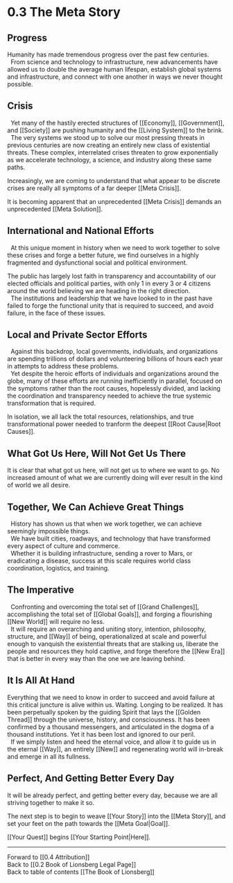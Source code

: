# 0.3 The Meta Story

## Progress
Humanity has made tremendous progress over the past few centuries.  
 
From science and technology to infrastructure, new advancements have allowed us to double the average human lifespan, establish global systems and infrastructure, and connect with one another in ways we never thought possible. 

## Crisis
 
Yet many of the hastily erected structures of [[Economy]], [[Government]], and [[Society]] are pushing humanity and the [[Living System]] to the brink.  
 
The very systems we stood up to solve our most pressing threats in previous centuries are now creating an entirely new class of existential threats. These complex, interrelated crises threaten to grow exponentially as we accelerate technology, a science, and industry along these same paths.  

Increasingly, we are coming to understand that what appear to be discrete crises are really all symptoms of a far deeper [[Meta Crisis]].  

It is becoming apparent that an unprecedented [[Meta Crisis]] demands an unprecedented [[Meta Solution]].  

## International and National Efforts 
 
At this unique moment in history when we need to work together to solve these crises and forge a better future, we find ourselves in a highly fragmented and dysfunctional social and political environment.  

The public has largely lost faith in transparency and accountability of our elected officials and political parties, with only 1 in every 3 or 4 citizens around the world believing we are heading in the right direction.  
 
The institutions and leadership that we have looked to in the past have failed to forge the functional unity that is required to succeed, and avoid failure, in the face of these issues.  

## Local and Private Sector Efforts 
 
Against this backdrop, local governments, individuals, and organizations are spending trillions of dollars and volunteering billions of hours each year in attempts to address these problems.  
 
Yet despite the heroic efforts of individuals and organizations around the globe, many of these efforts are running inefficiently in parallel, focused on the symptoms rather than the root causes, hopelessly divided, and lacking the coordination and transparency needed to achieve the true systemic transformation that is required.  

In isolation, we all lack the total resources, relationships, and true transformational power needed to tranform the deepest [[Root Cause|Root Causes]].  

## What Got Us Here, Will Not Get Us There

It is clear that what got us here, will not get us to where we want to go. No increased amount of what we are currently doing will ever result in the kind of world we all desire.  

## Together, We Can Achieve Great Things
 
History has shown us that when we work together, we can achieve seemingly impossible things.  
 
We have built cities, roadways, and technology that have transformed every aspect of culture and commerce.  
 
Whether it is building infrastructure, sending a rover to Mars, or eradicating a disease, success at this scale requires world class coordination, logistics, and training.  

## The Imperative 
 
Confronting and overcoming the total set of [[Grand Challenges]], accomplishing the total set of [[Global Goals]], and forging a flourishing [[New World]] will require no less.  
 
It will require an overarching and uniting story, intention, philosophy, structure, and [[Way]] of being, operationalized at scale and powerful enough to vanquish the existential threats that are stalking us, liberate the people and resources they hold captive, and forge therefore the [[New Era]] that is better in every way than the one we are leaving behind.  

## It Is All At Hand 

Everything that we need to know in order to succeed and avoid failure at this critical juncture is alive within us. Waiting. Longing to be realized. It has been perpetually spoken by the guiding Spirit that lays the [[Golden Thread]] through the universe, history, and consciousness. It has been confirmed by a thousand messengers, and articulated in the dogma of a thousand institutions. Yet it has been lost and ignored to our peril.  
 
If we simply listen and heed the eternal voice, and allow it to guide us in the eternal [[Way]], an entirely [[New]] and regenerating world will in-break and emerge in all its fullness.  

## Perfect, And Getting Better Every Day
It will be already perfect, and getting better every day, because we are all striving together to make it so.  

The next step is to begin to weave [[Your Story]] into the [[Meta Story]], and set your feet on the path towards the [[Meta Goal|Goal]].  

[[Your Quest]] begins [[Your Starting Point|Here]].  

___

Forward to [[0.4 Attribution]]  
Back to [[0.2 Book of Lionsberg Legal Page]]  
Back to table of contents [[The Book of Lionsberg]]  